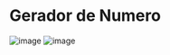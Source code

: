 # Gerador de Numero

![image](https://user-images.githubusercontent.com/76667230/160468946-10901885-a43f-4e32-a001-0aea99a0dfea.png)
![image](https://user-images.githubusercontent.com/76667230/160468975-1cb23be3-0977-47cb-8fdf-4eb80aa864b9.png)
